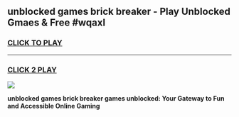 
## unblocked games brick breaker - Play Unblocked Gmaes & Free #wqaxl
<h3>
<a href="https://premium.freeplayer.one?title=unblocked_games_brick_breaker&ref=01M">CLICK TO PLAY</a></h3>
<hr>

<h3>
<a href="https://premium.freeplayer.one?title=unblocked_games_brick_breaker&ref=01M">CLICK 2 PLAY</a>
  
</h3>

<a href="https://premium.freeplayer.one?title=unblocked_games_brick_breaker&ref=01M"><img src="https://clearcache.store/games.png"></a>


**unblocked games brick breaker games unblocked: Your Gateway to Fun and Accessible Online Gaming**
